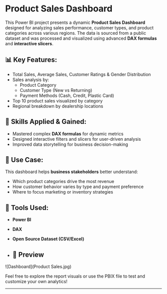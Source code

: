 # Product Sales Dashboard

This Power BI project presents a dynamic **Product Sales Dashboard** designed for analyzing sales performance, customer types, and product categories across various regions. The data is sourced from a public dataset and was processed and visualized using advanced **DAX formulas** and **interactive slicers**.

## 📊 Key Features:
- Total Sales, Average Sales, Customer Ratings & Gender Distribution
- Sales analysis by:
  - Product Category
  - Customer Type (New vs Returning)
  - Payment Methods (Cash, Credit, Plastic Card)
- Top 10 product sales visualized by category
- Regional breakdown by dealership locations

## 🧠 Skills Applied & Gained:
- Mastered complex **DAX formulas** for dynamic metrics
- Designed interactive filters and slicers for user-driven analysis
- Improved data storytelling for business decision-making

## 🎯 Use Case:
This dashboard helps **business stakeholders** better understand:
- Which product categories drive the most revenue
- How customer behavior varies by type and payment preference
- Where to focus marketing or inventory strategies

## 📁 Tools Used:
- **Power BI**
- **DAX**
- **Open Source Dataset (CSV/Excel)**

- ## 📸 Preview
![Dashboard](Product Sales.jpg)

Feel free to explore the report visuals or use the PBIX file to test and customize your own analytics!

---
